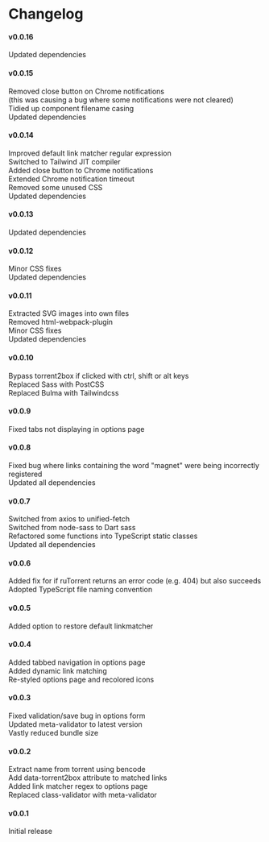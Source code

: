 # Changelog
#### v0.0.16
Updated dependencies<br/>
#### v0.0.15
Removed close button on Chrome notifications<br/>
(this was causing a bug where some notifications were not cleared)<br/>
Tidied up component filename casing<br/>
Updated dependencies<br/>
#### v0.0.14
Improved default link matcher regular expression<br/>
Switched to Tailwind JIT compiler<br/>
Added close button to Chrome notifications<br/>
Extended Chrome notification timeout<br/>
Removed some unused CSS<br/>
Updated dependencies<br/>
#### v0.0.13
Updated dependencies<br/>
#### v0.0.12
Minor CSS fixes<br/>
Updated dependencies<br/>
#### v0.0.11
Extracted SVG images into own files<br/>
Removed html-webpack-plugin<br/>
Minor CSS fixes<br/>
Updated dependencies<br/>
#### v0.0.10
Bypass torrent2box if clicked with ctrl, shift or alt keys<br/>
Replaced Sass with PostCSS<br/>
Replaced Bulma with Tailwindcss<br/>
#### v0.0.9
Fixed tabs not displaying in options page
#### v0.0.8
Fixed bug where links containing the word "magnet" were being incorrectly registered<br/>
Updated all dependencies<br/>
#### v0.0.7
Switched from axios to unified-fetch<br/>
Switched from node-sass to Dart sass<br/>
Refactored some functions into TypeScript static classes<br/>
Updated all dependencies<br/>
#### v0.0.6
Added fix for if ruTorrent returns an error code
(e.g. 404) but also succeeds<br/>
Adopted TypeScript file naming convention<br/>
#### v0.0.5
Added option to restore default linkmatcher<br/>
#### v0.0.4
Added tabbed navigation in options page<br/>
Added dynamic link matching<br/>
Re-styled options page and recolored icons<br/>
#### v0.0.3
Fixed validation/save bug in options form<br/>
Updated meta-validator to latest version<br/>
Vastly reduced bundle size<br/>
#### v0.0.2
Extract name from torrent using bencode<br/>
Add data-torrent2box attribute to matched links<br/>
Added link matcher regex to options page<br/>
Replaced class-validator with meta-validator<br/>
#### v0.0.1
Initial release<br/>
